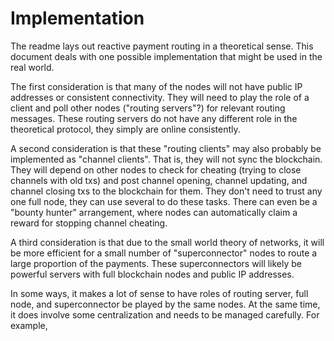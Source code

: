 # Implementation

The readme lays out reactive payment routing in a theoretical sense. This document deals with one possible implementation that might be used in the real world.

The first consideration is that many of the nodes will not have public IP addresses or consistent connectivity. They will need to play the role of a client and poll other nodes ("routing servers"?) for relevant routing messages. These routing servers do not have any different role in the theoretical protocol, they simply are online consistently.

A second consideration is that these "routing clients" may also probably be implemented as "channel clients". That is, they will not sync the blockchain. They will depend on other nodes to check for cheating (trying to close channels with old txs) and post channel opening, channel updating, and channel closing txs to the blockchain for them. They don't need to trust any one full node, they can use several to do these tasks. There can even be a "bounty hunter" arrangement, where nodes can automatically claim a reward for stopping channel cheating.

A third consideration is that due to the small world theory of networks, it will be more efficient for a small number of "superconnector" nodes to route a large proportion of the payments. These superconnectors will likely be powerful servers with full blockchain nodes and public IP addresses.

In some ways, it makes a lot of sense to have roles of routing server, full node, and superconnector be played by the same nodes. At the same time, it does involve some centralization and needs to be managed carefully. For example, 
